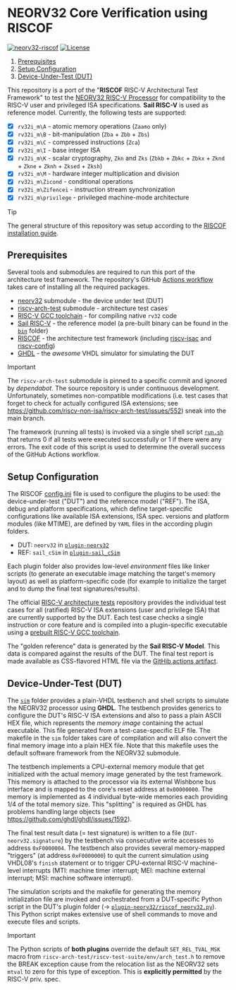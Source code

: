 # NEORV32 Core Verification using RISCOF

[![neorv32-riscof](https://img.shields.io/github/actions/workflow/status/stnolting/neorv32-riscof/main.yml?branch=main&longCache=true&style=flat-square&label=neorv32-riscof&logo=Github%20Actions&logoColor=fff)](https://github.com/stnolting/neorv32-riscof/actions/workflows/main.yml)
[![License](https://img.shields.io/github/license/stnolting/neorv32-riscof?longCache=true&style=flat-square&label=License)](https://github.com/stnolting/neorv32-riscof/blob/main/LICENSE)

1. [Prerequisites](#prerequisites)
2. [Setup Configuration](#setup-configuration)
3. [Device-Under-Test (DUT)](#device-under-test-dut)

This repository is a port of the "**RISCOF** RISC-V Architectural Test Framework" to test the
[NEORV32 RISC-V Processor](https://github.com/stnolting/neorv32) for compatibility to the RISC-V
user and privileged ISA specifications. **Sail RISC-V** is used as reference model.
Currently, the following tests are supported:

- [x] `rv32i_m\A` - atomic memory operations (`Zaamo` only)
- [x] `rv32i_m\B` - bit-manipulation (`Zba` + `Zbb` + `Zbs`)
- [x] `rv32i_m\C` - compressed instructions (`Zca`)
- [x] `rv32i_m\I` - base integer ISA
- [x] `rv32i_m\K` - scalar cryptography, `Zkn` and `Zks` (`Zbkb` + `Zbkc` + `Zbkx` + `Zknd` + `Zkne` + `Zknh` + `Zksed` + `Zksh`)
- [x] `rv32i_m\M` - hardware integer multiplication and division
- [x] `rv32i_m\Zicond` - conditional operations
- [x] `rv32i_m\Zifencei` - instruction stream synchronization
- [x] `rv32i_m\privilege` - privileged machine-mode architecture

> [!TIP]
> The general structure of this repository was setup according to the
[RISCOF installation guide](https://riscof.readthedocs.io/en/stable/installation.html).


## Prerequisites

Several tools and submodules are required to run this port of the architecture test framework. The repository's
GitHub [Actions workflow](https://github.com/stnolting/neorv32-riscof/blob/main/.github/workflows/main.yml)
takes care of installing all the required packages.

* [neorv32](https://github.com/stnolting/neorv32) submodule - the device under test (DUT)
* [riscv-arch-test](https://github.com/riscv-non-isa/riscv-arch-test) submodule - architecture test cases
* [RISC-V GCC toolchain](https://github.com/xpack-dev-tools/riscv-none-elf-gcc-xpack) - for compiling native `rv32` code
* [Sail RISC-V](https://github.com/riscv/sail-riscv) - the reference model (a pre-built binary can be found in
the [`bin`](https://github.com/stnolting/neorv32-riscof/tree/main/bin) folder)
* [RISCOF](https://github.com/riscv-software-src/riscof) - the architecture test framework (including
[riscv-isac](https://github.com/riscv-software-src/riscv-isac) and [riscv-config](https://github.com/riscv-software-src/riscv-config))
* [GHDL](https://github.com/ghdl/ghdl) - the _awesome_ VHDL simulator for simulating the DUT

> [!IMPORTANT]
> The `riscv-arch-test` submodule is pinned to a specific commit and ignored by _dependabot_. The source repository
is under continuous development. Unfortunately, sometimes non-compatible modifications (i.e. test cases that forget
to check for actually configured ISA extensions; see https://github.com/riscv-non-isa/riscv-arch-test/issues/552)
sneak into the main branch.

The framework (running all tests) is invoked via a single shell script
[`run.sh`](https://github.com/stnolting/neorv32-riscof/blob/main/run.sh) that returns 0 if all tests were executed
successfully or 1 if there were any errors. The exit code of this script is used to determine the overall success
of the GitHub Actions workflow.


## Setup Configuration

The RISCOF [config.ini](https://github.com/stnolting/neorv32-riscof/blob/main/config.ini) file is used to configure
the plugins to be used: the device-under-test ("DUT") and the reference model ("REF"). The ISA, debug and platform
specifications, which define target-specific configurations like available ISA extensions, ISA spec. versions and
platform modules (like MTIME), are defined by `YAML` files in the according plugin folders.

* DUT: `neorv32` in [`plugin-neorv32`](https://github.com/stnolting/neorv32-riscof/tree/main/plugin-neorv32)
* REF: `sail_cSim` in [`plugin-sail_cSim`](https://github.com/stnolting/neorv32-riscof/tree/main/plugin-sail_cSim)

Each plugin folder also provides low-level _environment_ files like linker scripts (to generate an executable
image matching the target's memory layout) as well as platform-specific code (for example to initialize the target
and to dump the final test signatures/results).

The official [RISC-V architecture tests](https://github.com/riscv-non-isa/riscv-arch-test) repository provides the
individual test cases for all (ratified) RISC-V ISA extensions (user and privilege ISA) that are currently supported
by the DUT. Each test case checks a single instruction or core feature and is compiled into a plugin-specific
executable using a [prebuilt RISC-V GCC toolchain](https://github.com/stnolting/riscv-gcc-prebuilt).

The "golden reference" data is generated by the **Sail RISC-V Model**. This data is compared against the results of
the DUT. The final test report is made available as CSS-flavored HTML file via the
[GitHib actions artifact](https://github.com/stnolting/neorv32-riscof/actions).


## Device-Under-Test (DUT)

The [`sim`](https://github.com/stnolting/neorv32-riscof/tree/main/sim) folder provides a plain-VHDL testbench
and shell scripts to simulate the NEORV32 processor using **GHDL**. The testbench provides generics to configure the
DUT's RISC-V ISA extensions and also to pass a plain ASCII HEX file, which represents the _memory image_ containing
the actual executable. This file generated from a test-case-specific ELF file. The makefile in the `sim` folder
takes care of compilation and will also convert the final memory image into a plain HEX file. Note that this makefile
uses the default software framework from the NEORV32 submodule.

The testbench implements a CPU-external memory module that get initialized with the actual memory image generated by the
test framework. This memory is attached to the processor via its external Wishbone bus interface and is mapped to the core's
reset address at `0x00000000`. The memory is implemented as 4 individual byte-wide memories each providing 1/4 of the total
memory size. This "splitting" is required as GHDL has problems handling large objects (see https://github.com/ghdl/ghdl/issues/1592).

The final test result data (= test signature) is written to a file (`DUT-neorv32.signature`) by the testbench via
consecutive write accesses to address `0xF0000004`. The testbench also provides several memory-mapped "triggers" (at
address `0xF0000000`) to quit the current simulation using VHDL08's `finish` statement or to trigger CPU-external
RISC-V machine-level interrupts (MTI: machine timer interrupt; MEI: machine external interrupt; MSI: machine software
interrupt).

The simulation scripts and the makefile for generating the memory initialization file are invoked and orchestrated from
a DUT-specific Python script in the DUT's plugin folder
(-> [`plugin-neorv32/riscof_neorv32.py`](https://github.com/stnolting/neorv32-riscof/blob/main/plugin-neorv32/riscof_neorv32.py)).
This Python script makes extensive use of shell commands to move and execute files and scripts.

> [!IMPORTANT]
> The Python scripts of **both plugins** override the default `SET_REL_TVAL_MSK` macro from
`riscv-arch-test/riscv-test-suite/env/arch_test.h` to remove the BREAK exception cause from the relocation list as the
NEORV32 sets `mtval` to zero for this type of exception. This is **explicitly permitted** by the RISC-V priv. spec.
